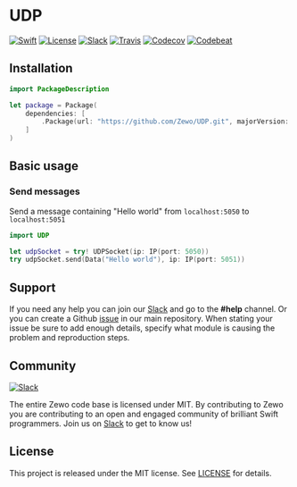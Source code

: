 # UDP

[![Swift][swift-badge]][swift-url]
[![License][mit-badge]][mit-url]
[![Slack][slack-badge]][slack-url]
[![Travis][travis-badge]][travis-url]
[![Codecov][codecov-badge]][codecov-url]
[![Codebeat][codebeat-badge]][codebeat-url]

## Installation

```swift
import PackageDescription

let package = Package(
    dependencies: [
        .Package(url: "https://github.com/Zewo/UDP.git", majorVersion: 0, minor: 14)
    ]
)
```

## Basic usage

### Send messages

Send a message containing "Hello world" from `localhost:5050` to `localhost:5051`

```swift
import UDP

let udpSocket = try! UDPSocket(ip: IP(port: 5050))
try udpSocket.send(Data("Hello world"), ip: IP(port: 5051))
```

## Support

If you need any help you can join our [Slack](http://slack.zewo.io) and go to the **#help** channel. Or you can create a Github [issue](https://github.com/Zewo/Zewo/issues/new) in our main repository. When stating your issue be sure to add enough details, specify what module is causing the problem and reproduction steps.

## Community

[![Slack][slack-image]][slack-url]

The entire Zewo code base is licensed under MIT. By contributing to Zewo you are contributing to an open and engaged community of brilliant Swift programmers. Join us on [Slack](http://slack.zewo.io) to get to know us!

## License

This project is released under the MIT license. See [LICENSE](LICENSE) for details.

[swift-badge]: https://img.shields.io/badge/Swift-3.0-orange.svg?style=flat
[swift-url]: https://swift.org
[zewo-badge]: https://img.shields.io/badge/Zewo-0.13-FF7565.svg?style=flat
[zewo-url]: http://zewo.io
[platform-badge]: https://img.shields.io/badge/Platforms-OS%20X%20--%20Linux-lightgray.svg?style=flat
[platform-url]: https://swift.org
[mit-badge]: https://img.shields.io/badge/License-MIT-blue.svg?style=flat
[mit-url]: https://tldrlegal.com/license/mit-license
[slack-image]: http://s13.postimg.org/ybwy92ktf/Slack.png
[slack-badge]: https://zewo-slackin.herokuapp.com/badge.svg
[slack-url]: http://slack.zewo.io
[travis-badge]: https://travis-ci.org/Zewo/UDP.svg?branch=master
[travis-url]: https://travis-ci.org/Zewo/UDP
[codecov-badge]: https://codecov.io/gh/Zewo/UDP/branch/master/graph/badge.svg
[codecov-url]: https://codecov.io/gh/Zewo/UDP
[codebeat-badge]: https://codebeat.co/badges/8c2384cd-bb32-4862-89ab-c271bc354658
[codebeat-url]: https://codebeat.co/projects/github-com-zewo-udp
